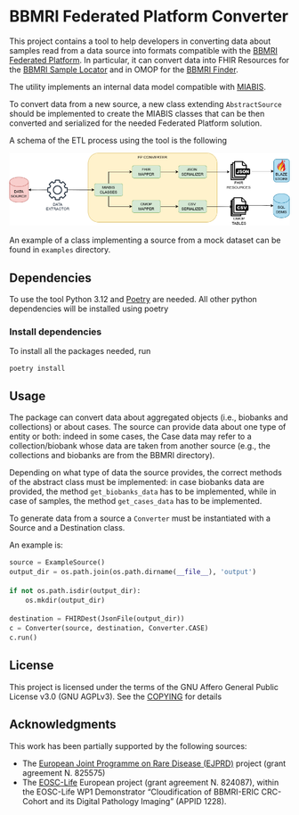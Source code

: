 # BBMRI Federated Platform Converter 

This project contains a tool to help developers in converting data about samples read from a data source into formats compatible
with the [BBMRI Federated Platform](https://www.bbmri-eric.eu/federated-platform/). In particular, it can convert data into FHIR Resources for the 
[BBMRI Sample Locator](https://locator.bbmri-eric.eu/) and in OMOP for the [BBMRI Finder](https://finder.bbmri-eric.eu/). 

The utility implements an internal data model compatible with [MIABIS](https://github.com/BBMRI-ERIC/miabis).

To convert data from a new source, a new class extending `AbstractSource` should be implemented to create the MIABIS
classes that can be then converted and serialized for the needed Federated Platform solution.

A schema of the ETL process using the tool is the following

![ETL PROCESS](images/etl_process.png)

An example of a class implementing a source from a mock dataset can be found in `examples` directory.

## Dependencies

To use the tool Python 3.12 and [Poetry](https://python-poetry.org/) are needed. All other python dependencies will 
be installed using poetry

### Install dependencies

To install all the packages needed, run

```commandline
poetry install
```

## Usage
The package can convert data about aggregated objects (i.e., biobanks and collections) or about cases.
The source can provide data about one type of entity or both: indeed in some cases, the Case data may refer to a 
collection/biobank whose data are taken from another source (e.g., the collections and biobanks are from the 
BBMRI directory). 

Depending on what type of data the source provides, the correct methods of the abstract class must be implemented:
in case biobanks data are provided, the method `get_biobanks_data` has to be implemented, while in case of samples,
the method `get_cases_data` has to be implemented. 

To generate data from a source a `Converter` must be instantiated with a Source and a Destination class. 

An example is:

```python
source = ExampleSource()
output_dir = os.path.join(os.path.dirname(__file__), 'output')

if not os.path.isdir(output_dir):
    os.mkdir(output_dir)

destination = FHIRDest(JsonFile(output_dir))
c = Converter(source, destination, Converter.CASE)
c.run()
```

## License 

This project is licensed under the terms of the GNU Affero General Public License v3.0 (GNU AGPLv3). See the [COPYING](COPYING) for details

## Acknowledgments

This work has been partially supported by the following sources:
 * The [European Joint Programme on Rare Disease (EJPRD)](https://www.ejprarediseases.org/) project (grant agreement N. 825575)
 * The [EOSC-Life](https://www.eosc-life.eu/) European project (grant agreement N. 824087), within the EOSC-Life WP1 Demonstrator “Cloudification of BBMRI-ERIC CRC-Cohort and its Digital Pathology Imaging” (APPID 1228).
